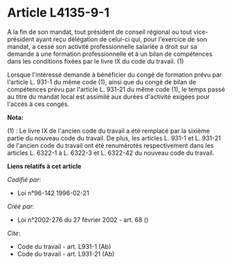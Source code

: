 # Article L4135-9-1

A la fin de son mandat, tout président de conseil régional ou tout vice-président ayant reçu délégation de celui-ci qui, pour
l'exercice de son mandat, a cessé son activité professionnelle salariée a droit sur sa demande à une formation
professionnelle et à un bilan de compétences dans les conditions fixées par le livre IX du code du travail. (1)

Lorsque l'intéressé demande à bénéficier du congé de formation prévu par l'article L. 931-1 du même code (1), ainsi que du
congé de bilan de compétences prévu par l'article L. 931-21 du même code (1), le temps passé au titre du mandat local est
assimilé aux durées d'activité exigées pour l'accès à ces congés.

**Nota:**

(1) : Le livre IX de l'ancien code du travail a été remplacé par la sixième partie du nouveau code du travail. De plus, les
articles L. 931-1 et L. 931-21 de l'ancien code du travail ont été renumérotés respectivement dans les articles L. 6322-1 à
L. 6322-3 et L. 6322-42 du nouveau code du travail.

**Liens relatifs à cet article**

_Codifié par_:

  - Loi n°96-142 1996-02-21

_Créé par_:

  - Loi n°2002-276 du 27 février 2002 - art. 68 ()

_Cite_:

  - Code du travail - art. L931-1 (Ab)
  - Code du travail - art. L931-21 (Ab)
